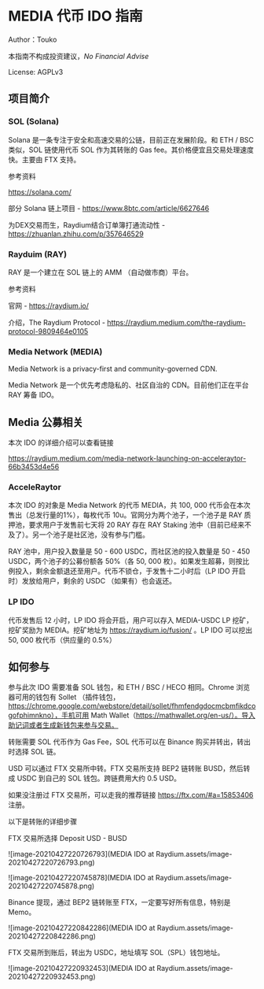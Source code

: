 # MEDIA 代币 IDO 指南

Author：Touko

本指南不构成投资建议，*No Financial Advise* 

License: AGPLv3

## 项目简介

### SOL (Solana)

Solana 是一条专注于安全和高速交易的公链，目前正在发展阶段。和 ETH / BSC 类似，SOL 链使用代币 SOL 作为其转账的 Gas fee。其价格便宜且交易处理速度快。主要由 FTX 支持。

参考资料

https://solana.com/

部分 Solana 链上项目 - https://www.8btc.com/article/6627646

为DEX交易而生，Raydium结合订单簿打通流动性 - https://zhuanlan.zhihu.com/p/357646529

### Rayduim (RAY)

RAY 是一个建立在 SOL 链上的 AMM （自动做市商）平台。

参考资料

官网 - https://raydium.io/

介绍，The Raydium Protocol - https://raydium.medium.com/the-raydium-protocol-9809464e0105

### Media Network (MEDIA)

Media Network is a privacy-first and community-governed CDN. 

Media Network 是一个优先考虑隐私的、社区自治的 CDN。目前他们正在平台 RAY 筹备 IDO。

## Media 公募相关

本次 IDO 的详细介绍可以查看链接

https://raydium.medium.com/media-network-launching-on-acceleraytor-66b3453d4e56

### **AcceleRaytor** 

本次 IDO 的对象是 Media Network 的代币 MEDIA，共 100, 000 代币会在本次售出（总发行量的1%），每枚代币 10u。官网分为两个池子，一个池子是 RAY 质押池，要求用户于发售前七天将 20 RAY 存在 RAY Staking 池中（目前已经来不及了）。另一个池子是社区池，没有参与门槛。

RAY 池中，用户投入数量是 50 - 600 USDC，而社区池的投入数量是 50 - 450 USDC，两个池子的公募份额各 50%（各 50, 000 枚）。如果发生超募，则按比例投入，剩余金额退还至用户。代币不锁仓，于发售十二小时后（LP IDO 开启时）发放给用户，剩余的 USDC （如果有）也会返还。

### **LP IDO**

代币发售后 12 小时，LP IDO 将会开启，用户可以存入 MEDIA-USDC LP 挖矿，挖矿奖励为 MEDIA。挖矿地址为 https://raydium.io/fusion/ 。LP IDO 可以挖出 50, 000 枚代币（供应量的 0.5%）

## 如何参与

参与此次 IDO 需要准备 SOL 钱包，和 ETH / BSC / HECO 相同。Chrome 浏览器可用的钱包有 Sollet （插件钱包，https://chrome.google.com/webstore/detail/sollet/fhmfendgdocmcbmfikdcogofphimnkno），手机可用 Math Wallet（https://mathwallet.org/en-us/）。导入助记词或者生成新钱包来参与交易。

转账需要 SOL 代币作为 Gas Fee，SOL 代币可以在 Binance 购买并转出，转出时选择 SOL 链。

USD 可以通过 FTX 交易所中转。FTX 交易所支持 BEP2 链转账 BUSD，然后转成 USDC 到自己的 SOL 钱包。跨链费用大约 0.5 USD。

如果没注册过 FTX 交易所，可以走我的推荐链接 https://ftx.com/#a=15853406 注册。

以下是转账的详细步骤

FTX 交易所选择 Deposit USD - BUSD

![image-20210427220726793](MEDIA IDO at Raydium.assets/image-20210427220726793.png)

![image-20210427220745878](MEDIA IDO at Raydium.assets/image-20210427220745878.png)

Binance 提现，通过 BEP2 链转账至 FTX，一定要写好所有信息，特别是 Memo。

![image-20210427220842286](MEDIA IDO at Raydium.assets/image-20210427220842286.png)

FTX 交易所到账后，转出为 USDC，地址填写 SOL（SPL）钱包地址。

![image-20210427220932453](MEDIA IDO at Raydium.assets/image-20210427220932453.png)


